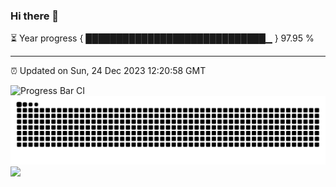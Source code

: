 ### Hi there 👋

⏳ Year progress { █████████████████████████████▁ } 97.95 %

---

⏰ Updated on Sun, 24 Dec 2023 12:20:58 GMT

![Progress Bar CI](https://github.com/liununu/liununu/workflows/Progress%20Bar%20CI/badge.svg)![](https://raw.githubusercontent.com/L1cardo/L1cardo/main/assets/github-contribution-grid-snake.svg)![](https://raw.githubusercontent.com/seesaws/seesaws/main/assets/github-contribution-grid-snake.svg)
